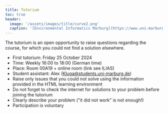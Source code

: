 ```yaml
---
title: Tutorium
toc: true
header:
  image: '/assets/images/title/curve2.png'
  caption: '[Environmental Informatics Marburg](https://www.uni-marburg.de/en/fb19/disciplines/physisch/environmentalinformatics){:target="_blank"}'
---
```

<!--more-->

The tutorium is an open opportunity to raise questions regarding the course, for which you could not find a solution elsewhere.

* First tutorium: Friday 25 October 2024
* Time:  Weekly 16:00 to 18:00 (German time)
* Place: Room 00A19 + online room (link see ILIAS)
* Student assistant: Alex (Kluga@students.uni-marburg.de)
* Raise only issues that you could not solve using the information provided in the HTML learning environment
* Do not forget to check the internet for solutions to your problem before joining the tutorium
* Clearly describe your problem ("it did not work" is not enough!)
* Participation is voluntary

